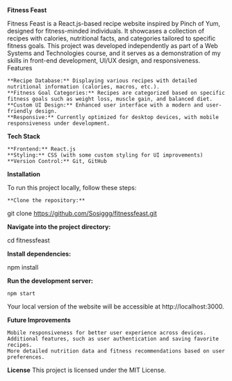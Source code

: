 **Fitness Feast**

Fitness Feast is a React.js-based recipe website inspired by Pinch of Yum, designed for fitness-minded individuals. It showcases a collection of recipes with calories, nutritional facts, and categories tailored to specific fitness goals. This project was developed independently as part of a Web Systems and Technologies course, and it serves as a demonstration of my skills in front-end development, UI/UX design, and responsiveness.
Features

    **Recipe Database:** Displaying various recipes with detailed nutritional information (calories, macros, etc.).
    **Fitness Goal Categories:** Recipes are categorized based on specific fitness goals such as weight loss, muscle gain, and balanced diet.
    **Custom UI Design:** Enhanced user interface with a modern and user-friendly design.
    **Responsive:** Currently optimized for desktop devices, with mobile responsiveness under development.

**Tech Stack**

    **Frontend:** React.js
    **Styling:** CSS (with some custom styling for UI improvements)
    **Version Control:** Git, GitHub

**Installation**

To run this project locally, follow these steps:

    **Clone the repository:**

git clone https://github.com/Sosiggg/fitnessfeast.git

**Navigate into the project directory:**

cd fitnessfeast

**Install dependencies:**

npm install

**Run the development server:**

    npm start

Your local version of the website will be accessible at http://localhost:3000.


**Future Improvements**

    Mobile responsiveness for better user experience across devices.
    Additional features, such as user authentication and saving favorite recipes.
    More detailed nutrition data and fitness recommendations based on user preferences.

**License**
This project is licensed under the MIT License.
